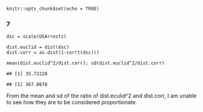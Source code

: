     knitr::opts_chunk$set(echo = TRUE)

### 7

    dsc = scale(USArrests)

    dist.euclid = dist(dsc)
    dist.corr = as.dist(1-cor(t(dsc)))

    mean(dist.euclid^2/dist.corr); sd(dist.euclid^2/dist.corr)

    ## [1] 35.72228

    ## [1] 367.8678

From the mean and sd of the ratio of dist.eculid^2 and dist.corr, I am
unable to see how they are to be considered proportionate.
